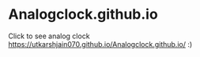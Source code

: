 # Analogclock.github.io

Click to see analog clock https://utkarshjain070.github.io/Analogclock.github.io/ :)
